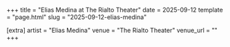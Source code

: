 +++
title = "Elias Medina at The Rialto Theater"
date = 2025-09-12
template = "page.html"
slug = "2025-09-12-elias-medina"

[extra]
artist = "Elias Medina"
venue = "The Rialto Theater"
venue_url = ""
+++
